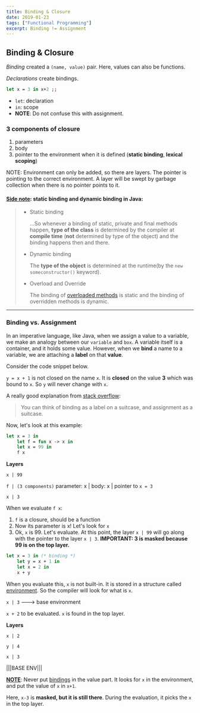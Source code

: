 ```yaml
---
title: Binding & Closure
date: 2019-01-23
tags: ["Functional Programming"]
excerpt: Binding != Assignment
---
```


## Binding & Closure

_Binding_ created a `(name, value)` pair. Here, values can also be functions.

_Declarations_ create bindings.

```ocaml
let x = 3 in x+2 ;;
```

- `let`: declaration
- `in`: scope
- **NOTE**: Do not confuse this with assignment.

### 3 components of closure

1. parameters
2. body
3. pointer to the environment when it is defined (**static binding**, **lexical scoping**)

NOTE: Environment can only be added, so there are layers. The pointer is pointing to the correct environment. A layer will be swept by garbage collection when there is no pointer points to it.

#### [Side note](https://beginnersbook.com/2013/04/java-static-dynamic-binding/): static binding and dynamic binding in Java:

> - Static binding
>
>   ...So whenever a binding of static, private and final methods happen, **type of the class** is determined by the compiler at **compile time** (**not** determined by type of the object) and the binding happens then and there.
>
> - Dynamic binding
>
>   The **type of the object** is determined at the runtime(by the `new someconstructor()` keyword).
>
> - Overload and Override
>
>   The binding of [overloaded methods](https://beginnersbook.com/2013/05/method-overloading/) is static and the binding of overridden methods is dynamic.

---

### Binding vs. Assignment

In an imperative language, like Java, when we assign a value to a variable, we make an analogy between our `variable` and `box`. A variable itself is a container, and it holds some value. However, when we **bind** a name to a variable, we are attaching a **label** on that **value**.

Consider the code snippet below.

`y = x + 1` is not closed on the name `x`. It is **closed** on the value **3** which was bound to `x`. So `y` will never change with `x`.

A really good explanation from [stack overflow](https://stackoverflow.com/questions/48100145/binding-vs-assignment):

> You can think of binding as a label on a suitcase, and assignment as a suitcase.

Now, let's look at this example:

```ocaml
let x = 3 in
	let f = fun x -> x in
 	let x = 99 in
 	f x
```

**Layers**

`x | 99`

`f | (3 components)` parameter: x | body: x | pointer to `x = 3`

`x | 3`

When we evaluate `f x`:

1.  `f` is a closure, should be a function
2.  Now its parameter is x! Let's look for `x`
3.  Ok, `x` is 99. Let's evaluate. At this point, the layer `x | 99` will go along with the pointer to the layer `x | 3`. **IMPORTANT: 3 is masked because 99 is on the top layer.**

```ocaml
let x = 3 in (* binding *)
	let y = x + 1 in
	let x = 2 in
	x + y
```

When you evaluate this, `x` is not built-in. It is stored in a structure called <u>environment</u>. So the compiler will look for what is `x`.

`x | 3` ---> base environment

`x + 2` to be evaluated. `x` is found in the top layer.

**Layers**

`x | 2`

`y | 4`

`x | 3`

|||BASE ENV|||

**<u>NOTE</u>**: Never put <u>bindings</u> in the value part. It looks for `x` in the environment, and put the value of `x` in `x+1`.

Here, `x-3` is **masked, but it is still there**. During the evaluation, it picks the `x` in the top layer.
